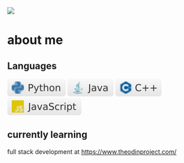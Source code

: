 <img src="https://github.com/yehudav/yehudav/blob/main/hello%20there.gif">

# about me

## Languages
<img src="https://github.com/yehudav/yehudav/blob/main/python.svg">
<img src="https://github.com/yehudav/yehudav/blob/main/java.svg">
<img src="https://github.com/yehudav/yehudav/blob/main/c++.svg">
<img src="https://github.com/yehudav/yehudav/blob/main/javascript.svg">



## currently learning

full stack development at https://www.theodinproject.com/


